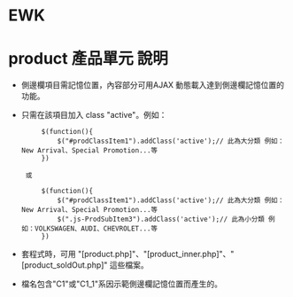 EWK
===
product 產品單元 說明
========================
- 側邊欄項目需記憶位置，內容部分可用AJAX 動態載入達到側邊欄記憶位置的功能。
 - 只需在該項目加入 class "active"。例如：

	   		$(function(){
				$("#prodClassItem1").addClass('active');// 此為大分類 例如：New Arrival、Special Promotion...等
			})
			
		或
	
		    $(function(){
				$("#prodClassItem1").addClass('active');// 此為大分類 例如：New Arrival、Special Promotion...等
				$(".js-ProdSubItem3").addClass('active');// 此為小分類 例如：VOLKSWAGEN、AUDI、CHEVROLET...等
			})
		

- 套程式時，可用 "[product.php]"、"[product_inner.php]"、"[product_soldOut.php]" 這些檔案。
- 檔名包含"C1"或"C1_1"系因示範側邊欄記憶位置而產生的。


